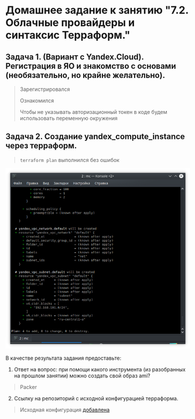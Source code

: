 # Домашнее задание к занятию "7.2. Облачные провайдеры и синтаксис Терраформ."


## Задача 1. (Вариант с Yandex.Cloud). Регистрация в ЯО и знакомство с основами (необязательно, но крайне желательно).

> Зарегистрировался
> 
> Ознакомился
> 
> Чтобы не указывать авторизационный токен в коде будем использовать переменную окружения

## Задача 2. Создание yandex_compute_instance через терраформ.

> `terraform plan` выполнился без ошибок

![](terraform_plan.png)

В качестве результата задания предоставьте:
1. Ответ на вопрос: при помощи какого инструмента (из разобранных на прошлом занятии) можно создать свой образ ami?
> Packer
 
 
2. Ссылку на репозиторий с исходной конфигурацией терраформа.
> Исходная конфигурация [добавлена](terraform)
 

